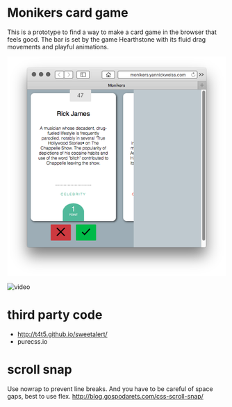 # Monikers card game
This is a prototype to find a way to make a card game in the browser that feels good. The bar is set by the game Hearthstone with its fluid drag movements and playful animations.

![screenshot](screenshot.png)

![video](http://fat.gfycat.com/ThinPreciousAmericanwigeon.gif)

# third party code
* http://t4t5.github.io/sweetalert/
* purecss.io

# scroll snap
Use nowrap to prevent line breaks. And you have to be careful of space gaps, best to use flex.
http://blog.gospodarets.com/css-scroll-snap/
